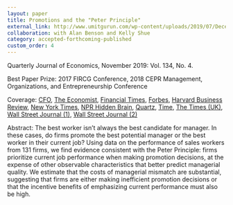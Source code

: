 ```yaml
---
layout: paper
title: Promotions and the "Peter Principle"
external_link: http://www.umitgurun.com/wp-content/uploads/2019/07/DecemberDrugs.pdf
collaboration: with Alan Benson and Kelly Shue
category: accepted-forthcoming-published
custom_order: 4
---
```


<div>
  <div class="text-teal-600 text-base mb-2">
    <p><span class="italic">Quarterly Journal of Economics</span>, November 2019: Vol. 134, No. 4.</p>
    <p>Best Paper Prize: <span class="italic">2017 FIRCG Conference, 2018 CEPR Management, Organizations, and Entrepreneurship Conference</span></p>
    <p>Coverage:
      <a href="http://ww2.cfo.com/human-capital-management/2018/02/be-wary-of-promoting-top-sales-managers/" class="italic">CFO</a>,
      <a href="https://www.economist.com/business/2019/06/16/the-promotion-curse" class="italic">The Economist</a>,
      <a href="https://www.ft.com/content/6160d980-8a92-11e8-bf9e-8771d5404543" class="italic">Financial Times</a>,
      <a href="https://www.forbes.com/sites/roddwagner/2018/04/10/new-evidence-the-peter-principle-is-real-and-what-to-do-about-it/#7ea76df91809" class="italic">Forbes</a>,
      <a href="https://hbr.org/2018/03/research-do-people-really-get-promoted-to-their-level-of-incompetence" class="italic">Harvard Business Review</a>,
      <a href="https://www.nytimes.com/2018/10/26/business/youve-become-rich-that-doesnt-mean-youre-great-at-everything.html" class="italic">New York Times</a>,
      <a href="https://www.npr.org/2018/04/03/599077775/social-science-researchers-examine-the-peter-principle" class="italic">NPR Hidden Brain</a>,
      <a href="https://work.qz.com/1212556/your-hotshot-coworker-would-be-a-terrible-boss-and-research-proves-it/" class="italic">Quartz</a>,
      <a href="http://time.com/money/5168244/bad-bosses-explained/?xid=homepage" class="italic">Time</a>,
      <a href="https://www.thetimes.co.uk/article/why-top-dogs-might-baulk-at-the-lead-02vc83t7x" class="italic">The Times (UK)</a>,
      <a href="https://www.wsj.com/articles/the-curse-of-the-superstar-boss-1540008001" class="italic">Wall Street Journal (1)</a>,
      <a href="https://www.wsj.com/articles/the-biggest-mistakes-companies-make-with-hiring-11550763917" class="italic">Wall Street Journal (2)</a>
    </p>
  </div>
  <p><span class="font-medium">Abstract: </span>
    The best worker isn’t always the best candidate for manager. In these cases, do firms promote the best potential manager or the best worker in their current job? Using data on the performance of sales workers from 131 firms, we find evidence consistent with the Peter Principle: firms prioritize current job performance when making promotion decisions, at the expense of other observable characteristics that better predict managerial quality. We estimate that the costs of managerial mismatch are substantial, suggesting that firms are either making inefficient promotion decisions or that the incentive benefits of emphasizing current performance must also be high.
  </p>
</div>
